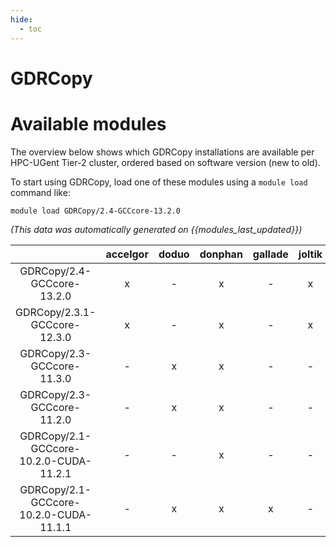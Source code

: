 ```yaml
---
hide:
  - toc
---
```


GDRCopy
=======

# Available modules


The overview below shows which GDRCopy installations are available per HPC-UGent Tier-2 cluster, ordered based on software version (new to old).

To start using GDRCopy, load one of these modules using a `module load` command like:

```shell
module load GDRCopy/2.4-GCCcore-13.2.0
```

*(This data was automatically generated on {{modules_last_updated}})*  

| |accelgor|doduo|donphan|gallade|joltik|shinx|skitty|
| :---: | :---: | :---: | :---: | :---: | :---: | :---: | :---: |
|GDRCopy/2.4-GCCcore-13.2.0|x|-|x|-|x|-|-|
|GDRCopy/2.3.1-GCCcore-12.3.0|x|-|x|-|x|x|x|
|GDRCopy/2.3-GCCcore-11.3.0|-|x|x|-|-|-|-|
|GDRCopy/2.3-GCCcore-11.2.0|-|x|x|-|-|-|-|
|GDRCopy/2.1-GCCcore-10.2.0-CUDA-11.2.1|-|-|x|-|-|-|-|
|GDRCopy/2.1-GCCcore-10.2.0-CUDA-11.1.1|-|x|x|x|-|-|-|
